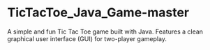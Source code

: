 # TicTacToe_Java_Game-master
A simple and fun Tic Tac Toe game built with Java.   Features a clean graphical user interface (GUI) for two-player gameplay. 
